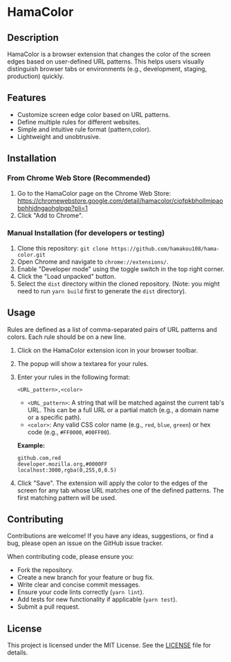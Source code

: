 # HamaColor

## Description

HamaColor is a browser extension that changes the color of the screen edges based on user-defined URL patterns. This helps users visually distinguish browser tabs or environments (e.g., development, staging, production) quickly.

## Features

- Customize screen edge color based on URL patterns.
- Define multiple rules for different websites.
- Simple and intuitive rule format (pattern,color).
- Lightweight and unobtrusive.

## Installation

### From Chrome Web Store (Recommended)

1. Go to the HamaColor page on the Chrome Web Store: https://chromewebstore.google.com/detail/hamacolor/ciofpkbhollmjpaobphhjdngaohglpgp?pli=1
2. Click "Add to Chrome".

### Manual Installation (for developers or testing)

1. Clone this repository: `git clone https://github.com/hamakou108/hama-color.git`
2. Open Chrome and navigate to `chrome://extensions/`.
3. Enable "Developer mode" using the toggle switch in the top right corner.
4. Click the "Load unpacked" button.
5. Select the `dist` directory within the cloned repository. (Note: you might need to run `yarn build` first to generate the `dist` directory).

## Usage

Rules are defined as a list of comma-separated pairs of URL patterns and colors. Each rule should be on a new line.

1. Click on the HamaColor extension icon in your browser toolbar.
2. The popup will show a textarea for your rules.
3. Enter your rules in the following format:

   ```
   <URL_pattern>,<color>
   ```

   - `<URL_pattern>`: A string that will be matched against the current tab's URL. This can be a full URL or a partial match (e.g., a domain name or a specific path).
   - `<color>`: Any valid CSS color name (e.g., `red`, `blue`, `green`) or hex code (e.g., `#FF0000`, `#00FF00`).

   **Example:**

   ```
   github.com,red
   developer.mozilla.org,#0000FF
   localhost:3000,rgba(0,255,0,0.5)
   ```

4. Click "Save". The extension will apply the color to the edges of the screen for any tab whose URL matches one of the defined patterns. The first matching pattern will be used.

## Contributing

Contributions are welcome! If you have any ideas, suggestions, or find a bug, please open an issue on the GitHub issue tracker.

When contributing code, please ensure you:

- Fork the repository.
- Create a new branch for your feature or bug fix.
- Write clear and concise commit messages.
- Ensure your code lints correctly (`yarn lint`).
- Add tests for new functionality if applicable (`yarn test`).
- Submit a pull request.

## License

This project is licensed under the MIT License. See the [LICENSE](LICENSE) file for details.
